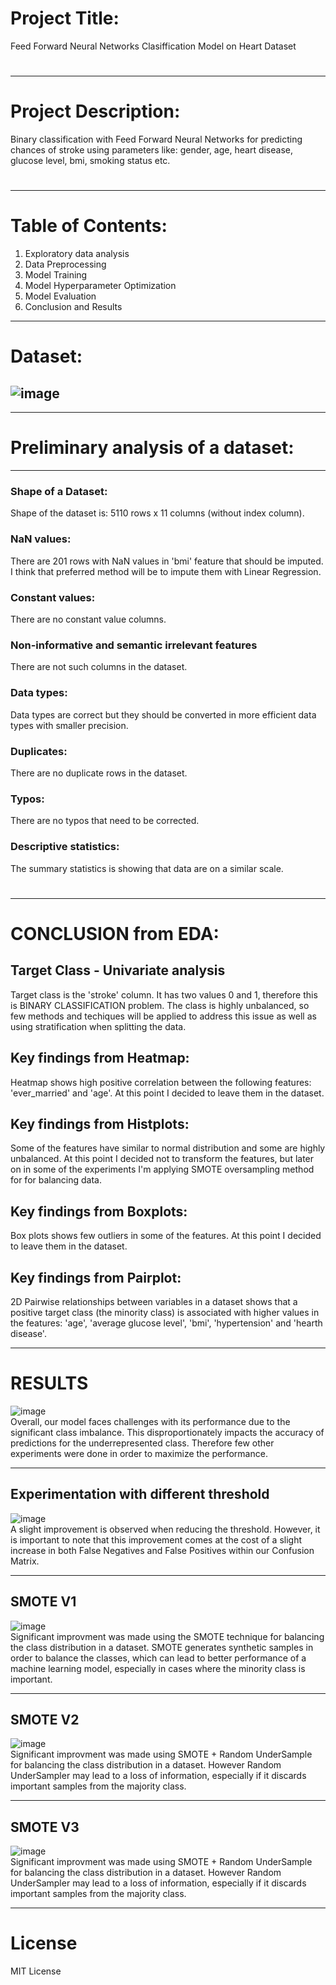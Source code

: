 # Project Title:
Feed Forward Neural Networks Clasiffication Model on Heart Dataset
#
---
# Project Description:
Binary classification with Feed Forward Neural Networks for predicting chances of stroke using parameters like: gender, age, heart disease, glucose level, bmi, smoking status etc. 
#
---
# Table of Contents:

  1. Exploratory data analysis
  2. Data Preprocessing 
  3. Model Training
  4. Model Hyperparameter Optimization
  5. Model Evaluation
  6. Conclusion and Results
---
#
# Dataset:
![image](https://github.com/VesnaPop-Dimitrijoska/FFNN_Clasiffication_Model_HeartData/assets/144008804/2232c394-ef02-4753-a194-54e7a19a28b4)
---

---
# Preliminary analysis of a dataset:
---
### Shape of a Dataset:     
Shape of the dataset is: 5110 rows x 11 columns (without index column).

### NaN values:  
There are 201 rows with NaN values in 'bmi' feature that should be imputed. I think that preferred method will be to impute them with Linear Regression. 

### Constant values:  
There are no constant value columns.  

### Non-informative and semantic irrelevant features
There are not such columns in the dataset. 

### Data types:  
Data types are correct but they should be converted in more efficient data types with smaller precision.  

### Duplicates:  
There are no duplicate rows in the dataset.

### Typos:       
There are no typos that need to be corrected.

### Descriptive statistics:
The summary statistics is showing that data are on a similar scale. 

#
---
# CONCLUSION from EDA:
## 

## Target Class - Univariate analysis
Target class is the 'stroke' column. It has two values 0 and 1, therefore this is BINARY CLASSIFICATION problem.
The class is highly unbalanced, so few methods and techiques will be applied to address this issue as well as using stratification when splitting the data.

## Key findings from Heatmap:
Heatmap shows high positive correlation between the following features: 'ever_married' and 'age'.
At this point I decided to leave them in the dataset.   

## Key findings from Histplots:  
Some of the features have similar to normal distribution and some are highly unbalanced. At this point I decided not to transform the features, but later on in some of the experiments I'm applying SMOTE oversampling method for for balancing data.

## Key findings from Boxplots:
Box plots shows few outliers in some of the features. At this point I decided to leave them in the dataset.

## Key findings from Pairplot:
2D Pairwise relationships between variables in a dataset shows that a positive target class (the minority class) is associated with higher values in the features: 'age', 'average glucose level', 'bmi', 'hypertension' and 'hearth disease'. 

---
# RESULTS

![image](https://github.com/VesnaPop-Dimitrijoska/FFNN_Clasiffication_Model_HeartData/assets/144008804/9bbc03dc-4e9d-4d37-93ce-792602ef4eb9)      
Overall, our model faces challenges with its performance due to the significant class imbalance. This disproportionately impacts the accuracy of predictions for the underrepresented class. Therefore few other experiments were done in order to maximize the performance.

---
## Experimentation with different threshold  
![image](https://github.com/VesnaPop-Dimitrijoska/FFNN_Clasiffication_Model_HeartData/assets/144008804/1d24e502-1cab-4d4e-9494-e6541322563a)     
A slight improvement is observed when reducing the threshold. However, it is important to note that this improvement comes at the cost of a slight increase in both False Negatives and False Positives within our Confusion Matrix.

---
## SMOTE V1
![image](https://github.com/VesnaPop-Dimitrijoska/FFNN_Clasiffication_Model_HeartData/assets/144008804/45742fd5-9741-421e-be38-d1dd44687399)      
Significant improvment was made using the SMOTE technique for  balancing the class distribution in a dataset. SMOTE generates synthetic samples in order to balance the classes, which can lead to better performance of a machine learning model, especially in cases where the minority class is important.

---
## SMOTE V2
![image](https://github.com/VesnaPop-Dimitrijoska/FFNN_Clasiffication_Model_HeartData/assets/144008804/f71333de-6102-472a-8da7-64c1dc9ac17e)     
Significant improvment was made using SMOTE + Random UnderSample for balancing the class distribution in a dataset. However Random UnderSampler may lead to a loss of information, especially if it discards important samples from the majority class.

---
## SMOTE V3
![image](https://github.com/VesnaPop-Dimitrijoska/FFNN_Clasiffication_Model_HeartData/assets/144008804/b34018fc-d099-4f20-b518-ebeb641f655b)     
Significant improvment was made using SMOTE + Random UnderSample for balancing the class distribution in a dataset. However Random UnderSampler may lead to a loss of information, especially if it discards important samples from the majority class.

---
#
# License
MIT License
#
